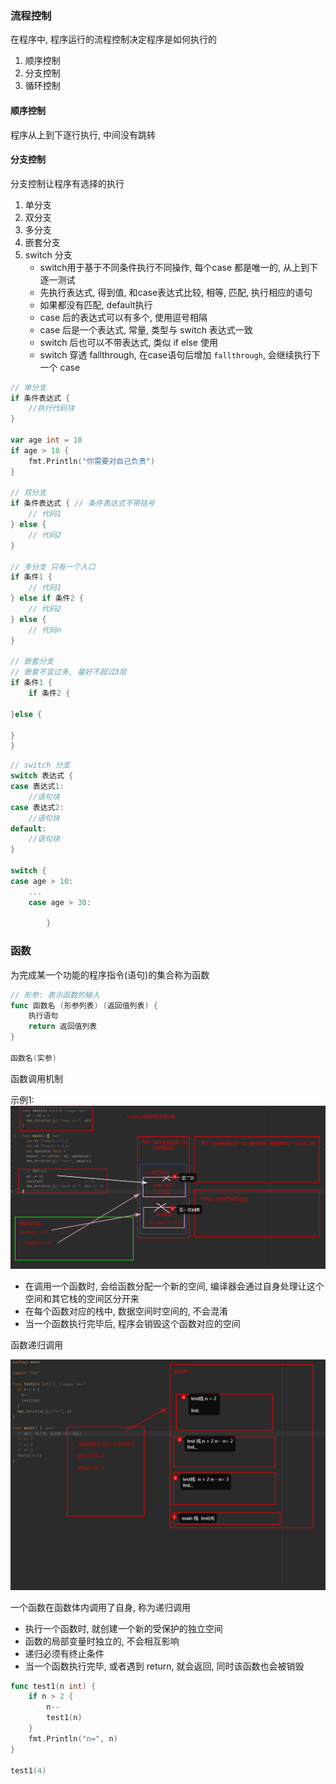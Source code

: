 ### 流程控制

在程序中, 程序运行的流程控制决定程序是如何执行的

1. 顺序控制
2. 分支控制
3. 循环控制


#### 顺序控制

程序从上到下逐行执行, 中间没有跳转

#### 分支控制

分支控制让程序有选择的执行

1. 单分支
2. 双分支
3. 多分支
4. 嵌套分支
5. switch 分支
   - switch用于基于不同条件执行不同操作, 每个case 都是唯一的, 从上到下逐一测试
   - 先执行表达式, 得到值, 和case表达式比较, 相等, 匹配, 执行相应的语句
   - 如果都没有匹配, default执行
   - case 后的表达式可以有多个, 使用逗号相隔
   - case 后是一个表达式, 常量, 类型与 switch 表达式一致
   - switch 后也可以不带表达式, 类似 if else 使用
   - switch 穿透 fallthrough, 在case语句后增加 `fallthrough`, 会继续执行下一个 case

```go
// 单分支
if 条件表达式 {
	//执行代码块
}

var age int = 18
if age > 18 {
	fmt.Println("你需要对自己负责")
}

// 双分支
if 条件表达式 { // 条件表达式不带括号
	// 代码1
} else {
	// 代码2
}

// 多分支 只有一个入口
if 条件1 {
	// 代码1
} else if 条件2 {
	// 代码2
} else {
	// 代码n
}

// 嵌套分支
// 嵌套不宜过多, 最好不超过3层
if 条件1 {
	if 条件2 {
		
}else {
	
}
}
```


```go
// switch 分支
switch 表达式 {
case 表达式1:
	//语句块
case 表达式2: 
	//语句块
default:
	//语句块
}

switch {
case age > 10:
	...
	case age > 30:
			
		}
```


### 函数

为完成某一个功能的程序指令(语句)的集合称为函数

```go
// 形参: 表示函数的输入
func 函数名 (形参列表) (返回值列表) {
	执行语句
	return 返回值列表
}

函数名(实参)
```

函数调用机制

示例1: ![函数调用分析](../函数调用分析.png)


- 在调用一个函数时, 会给函数分配一个新的空间, 编译器会通过自身处理让这个空间和其它栈的空间区分开来
- 在每个函数对应的栈中, 数据空间时空间的, 不会混淆
- 当一个函数执行完毕后, 程序会销毁这个函数对应的空间


函数递归调用

![递归抵用分析](../递归栈内存.png)

一个函数在函数体内调用了自身, 称为递归调用

- 执行一个函数时, 就创建一个新的受保护的独立空间
- 函数的局部变量时独立的, 不会相互影响
- 递归必须有终止条件
- 当一个函数执行完毕, 或者遇到 return, 就会返回, 同时该函数也会被销毁

```go
func test1(n int) {
	if n > 2 {
		n--
		test1(n)
	}
	fmt.Println("n=", n)
}

test1(4)
```




























